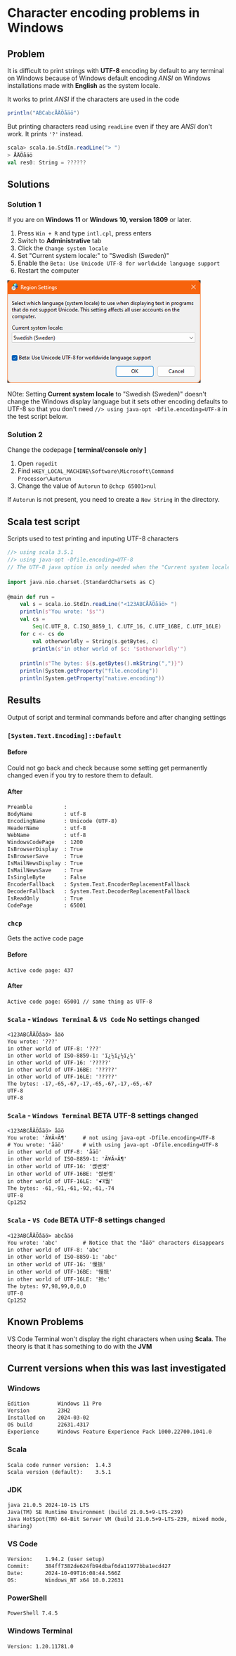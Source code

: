 # Character encoding problems in Windows

## Problem

It is difficult to print strings with **UTF-8** encoding by default to any terminal on Windows because of Windows default encoding *ANSI* on Windows installations made with **English** as the system locale.

It works to print *ANSI* if the characters are used in the code

```scala
println("ABCabcÅÄÖåäö")
```

But printing characters read using `readLine` even if they are *ANSI* don't work. It prints `'?'` instead.

```scala
scala> scala.io.StdIn.readLine("> ")
> ÅÄÖåäö
val res0: String = ??????
```

## Solutions

### Solution 1

If you are on **Windows 11** or **Windows 10, version 1809** or later.

1. Press `Win + R` and type `intl.cpl`, press enters
2. Switch to **Administrative** tab
3. Click the `Change system locale`
4. Set "Current system locale:" to "Swedish (Sweden)"
4. Enable the `Beta: Use Unicode UTF-8 for worldwide language support`
5. Restart the computer

![Region Settings](intl.cpl.png "Region Settings")

NOte: Setting **Current system locale** to "Swedish (Sweden)" doesn't change the Windows display language but it sets other encoding defaults to UTF-8 so that you don't need `//> using java-opt -Dfile.encoding=UTF-8` in the test script below.

### Solution 2

Change the codepage **[ terminal/console only ]**

1. Open `regedit`
2. Find `HKEY_LOCAL_MACHINE\Software\Microsoft\Command Processor\Autorun`
3. Change the value of `Autorun` to `@chcp 65001>nul`

If `Autorun` is not present, you need to create a `New String` in the directory.


## Scala test script

Scripts used to test printing and inputing UTF-8 characters


```scala
//> using scala 3.5.1
//> using java-opt -Dfile.encoding=UTF-8
// The UTF-8 java option is only needed when the "Current system locale" is set to "English"

import java.nio.charset.{StandardCharsets as C}

@main def run =
    val s = scala.io.StdIn.readLine("<123ABCÅÄÖåäö> ")
    println(s"You wrote: '$s'")
    val cs =
        Seq(C.UTF_8, C.ISO_8859_1, C.UTF_16, C.UTF_16BE, C.UTF_16LE)
    for c <- cs do
        val otherworldly = String(s.getBytes, c)
        println(s"in other world of $c: '$otherworldly'")
    
    println(s"The bytes: ${s.getBytes().mkString(",")}")
    println(System.getProperty("file.encoding"))
    println(System.getProperty("native.encoding"))
```

## Results

Output of script and terminal commands before and after changing settings

### `[System.Text.Encoding]::Default`

#### Before

Could not go back and check because some setting get permanently changed even if you try to restore them to default.

#### After

```shell
Preamble          :
BodyName          : utf-8
EncodingName      : Unicode (UTF-8)
HeaderName        : utf-8
WebName           : utf-8
WindowsCodePage   : 1200
IsBrowserDisplay  : True
IsBrowserSave     : True
IsMailNewsDisplay : True
IsMailNewsSave    : True
IsSingleByte      : False
EncoderFallback   : System.Text.EncoderReplacementFallback
DecoderFallback   : System.Text.DecoderReplacementFallback
IsReadOnly        : True
CodePage          : 65001
```

### `chcp`

Gets the active code page

#### Before

```shell
Active code page: 437
```

#### After

```shell
Active code page: 65001 // same thing as UTF-8
```

### `Scala` - `Windows Terminal` & `VS Code` No settings changed

```shell
<123ABCÅÄÖåäö> åäö
You wrote: '???'
in other world of UTF-8: '???'
in other world of ISO-8859-1: 'ï¿½ï¿½ï¿½'
in other world of UTF-16: '?????'
in other world of UTF-16BE: '?????'
in other world of UTF-16LE: '?????'
The bytes: -17,-65,-67,-17,-65,-67,-17,-65,-67
UTF-8
UTF-8
```

### `Scala` - `Windows Terminal` BETA UTF-8 settings changed

```shell
<123ABCÅÄÖåäö> åäö
You wrote: 'Ã¥Ã¤Ã¶'     # not using java-opt -Dfile.encoding=UTF-8
# You wrote: 'åäö'      # with using java-opt -Dfile.encoding=UTF-8
in other world of UTF-8: 'åäö'
in other world of ISO-8859-1: 'Ã¥Ã¤Ã¶'
in other world of UTF-16: '쎥쎤쎶'
in other world of UTF-16BE: '쎥쎤쎶'
in other world of UTF-16LE: 'ꗃ꓃뛃'
The bytes: -61,-91,-61,-92,-61,-74
UTF-8
Cp1252
```

### `Scala` - `VS Code` BETA UTF-8 settings changed

```shell
<123ABCÅÄÖåäö> abcåäö
You wrote: 'abc'        # Notice that the "åäö" characters disappears
in other world of UTF-8: 'abc'
in other world of ISO-8859-1: 'abc'
in other world of UTF-16: '慢挀'
in other world of UTF-16BE: '慢挀'
in other world of UTF-16LE: '扡c'
The bytes: 97,98,99,0,0,0
UTF-8
Cp1252
```

## Known Problems

VS Code Terminal won't display the right characters when using **Scala**. The theory is that it has something to do with the **JVM**

## Current versions when this was last investigated 

### Windows

```shell
Edition         Windows 11 Pro
Version         23H2
Installed on    2024-03-02
OS build        22631.4317
Experience      Windows Feature Experience Pack 1000.22700.1041.0
```

### Scala

```shell
Scala code runner version:  1.4.3
Scala version (default):    3.5.1
```

### JDK

```shell
java 21.0.5 2024-10-15 LTS
Java(TM) SE Runtime Environment (build 21.0.5+9-LTS-239)
Java HotSpot(TM) 64-Bit Server VM (build 21.0.5+9-LTS-239, mixed mode, sharing)
```

### VS Code

```shell
Version:    1.94.2 (user setup)
Commit:     384ff7382de624fb94dbaf6da11977bba1ecd427
Date:       2024-10-09T16:08:44.566Z
OS:         Windows_NT x64 10.0.22631
```

### PowerShell

```shell
PowerShell 7.4.5
```

### Windows Terminal

```shell
Version: 1.20.11781.0
```
